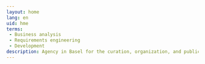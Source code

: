 ```yaml
---
layout: home
lang: en
uid: hme
terms: 
 - Business analysis
 - Requirements engineering
 - Development
description: Agency in Basel for the curation, organization, and publication of your data and information.
---
```


